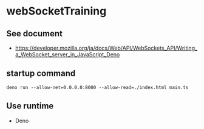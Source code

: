 # webSocketTraining

## See document
- https://developer.mozilla.org/ja/docs/Web/API/WebSockets_API/Writing_a_WebSocket_server_in_JavaScript_Deno

## startup command
``` shell
deno run --allow-net=0.0.0.0:8000 --allow-read=./index.html main.ts
```

## Use runtime
- Deno